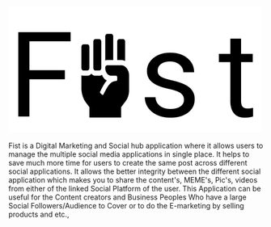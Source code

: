 ![Fist_logo](https://raw.githubusercontent.com/Madhukaran/AIO/main/src/static/images/fist_logo_500_250.jpg)


Fist is a Digital Marketing and Social hub application where it allows users to manage the multiple social media applications in single place. It helps to save much more time for users to create the same post across different social applications. It allows the better integrity between the different social application which makes you to share the content's, MEME's, Pic's, videos from either of the linked Social Platform of the user. This Application can be useful for the Content creators and Business Peoples Who have a large Social Followers/Audience to Cover or to do the E-marketing by selling products and etc.,
